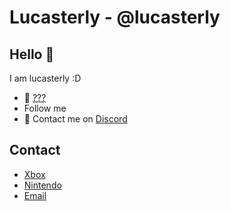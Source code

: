 # Lucasterly - @lucasterly

## Hello 👋

I am lucasterly :D

- 🚀 [???](https://copilot.github.com/)
- Follow me 
- 💭 Contact me on [Discord](https://discord.gg/N9snPKX5AK)

## Contact

- [Xbox](https://account.xbox.com/es-es/Profile?xr=mebarnav&rtc=1)
- [Nintendo](https://www.nintendo.com/)
- [Email](lucasterly@protonmail.com)
